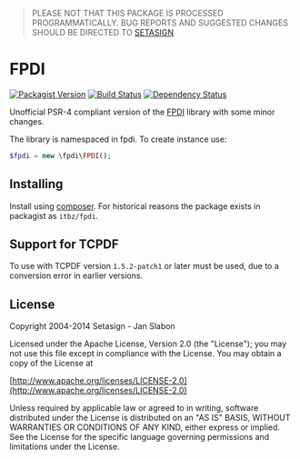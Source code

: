 > PLEASE NOT THAT THIS PACKAGE IS PROCESSED PROGRAMMATICALLY.
> BUG REPORTS AND SUGGESTED CHANGES SHOULD BE DIRECTED TO
> [SETASIGN](http://www.setasign.com/products/fpdi/about/)

# FPDI

[![Packagist Version](https://img.shields.io/packagist/v/itbz/fpdi.svg?style=flat-square)](https://packagist.org/packages/itbz/fpdi)
[![Build Status](https://img.shields.io/travis/hanneskod/fpdi/master.svg?style=flat-square)](https://travis-ci.org/hanneskod/fpdi)
[![Dependency Status](https://img.shields.io/gemnasium/hanneskod/fpdi.svg?style=flat-square)](https://gemnasium.com/hanneskod/fpdi)

Unofficial PSR-4 compliant version of the [FPDI](http://www.setasign.com/products/fpdi/about/)
library with some minor changes.

The library is namespaced in fpdi. To create instance use:

```php
$fpdi = new \fpdi\FPDI();
```

Installing
-----------
Install using [composer](https://getcomposer.org/). For historical reasons the
package exists in packagist as `itbz/fpdi`.


Support for TCPDF
-----------------
To use with TCPDF version `1.5.2-patch1` or later must be used, due to a
conversion error in earlier versions.


License
-------
Copyright 2004-2014 Setasign - Jan Slabon

Licensed under the Apache License, Version 2.0 (the "License");
you may not use this file except in compliance with the License.
You may obtain a copy of the License at

[http://www.apache.org/licenses/LICENSE-2.0](http://www.apache.org/licenses/LICENSE-2.0)

Unless required by applicable law or agreed to in writing, software
distributed under the License is distributed on an "AS IS" BASIS,
WITHOUT WARRANTIES OR CONDITIONS OF ANY KIND, either express or implied.
See the License for the specific language governing permissions and
limitations under the License.
